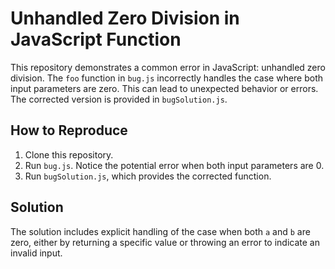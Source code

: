 # Unhandled Zero Division in JavaScript Function

This repository demonstrates a common error in JavaScript: unhandled zero division. The `foo` function in `bug.js` incorrectly handles the case where both input parameters are zero.  This can lead to unexpected behavior or errors. The corrected version is provided in `bugSolution.js`. 

## How to Reproduce
1. Clone this repository.
2. Run `bug.js`. Notice the potential error when both input parameters are 0.
3. Run `bugSolution.js`, which provides the corrected function.

## Solution
The solution includes explicit handling of the case when both `a` and `b` are zero, either by returning a specific value or throwing an error to indicate an invalid input.